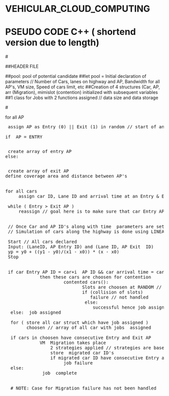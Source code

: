 # VEHICULAR_CLOUD_COMPUTING

# PSEUDO CODE C++ ( shortend version due to length) 

#<Begin>

##HEADER FILE

##pool: pool of potential candidate
##let pool = Initial declaration of parameters // Number of Cars, lanes on highway and AP, Bandwidth for all AP's, VM size, Speed of cars limit, etc
##Creation of 4 structures  (Car, AP, arr (Migration), mimislot (contention) initialized with subsequent variables
##1 class for Jobs with 2 functions assigned //  data size and data storage 

#<Main>

for all AP 
   <pre> assign AP as Entry (0) || Exit (1) in random // start of an AP is always entry (assumption)

if  AP = ENTRY 
   <pre> create array of entry AP
else:
   <pre> create array of exit AP
define coverage area and distance between AP's


for all cars 
     assign car ID, Lane ID and arrival time at an Entry & Exit AP
     
 while ( Entry > Exit AP )
     reassign // goal here is to make sure that car Entry AP ID  is lower than exit  AP ID along the highway
  
  
 // Once Car and AP ID's along with time  parameters are set begin simulation
 // Simulation of cars along the highway is done using LINEAR INTERPOLATION
 
 Start // All cars declared
 Input: (LaneID, AP Entry ID) and (Lane ID, AP Exit  ID)
 yp = y0 + ((y1 - y0)/(x1 - x0)) * (x - x0)
 Stop
 
 
 if car Entry AP ID = car+i  AP ID && car arrival time = car+i arrival time && car Lane ID != car+i Lane ID // brute force
             then these cars are choosen for contention
                      contented cars():
                             Slots are choosen at RANDOM // 2 slots 1-M one for contention  other for storing  car ID
                             if (collision of slots)
                                failure // not handled
                              else:
                                 successful hence job assigned 
  else:  job assigned
              
  for ( store all car struct which have job assigned )
        choosen // array of all car with jobs  assigned
  
  if cars in choosen have consecutive Entry and Exit AP
             VM  Migration takes place
                 2 strategies applied // strategies are based on  job duration and distance from AP
                 store  migrated car ID's
                 if migrated car ID have consecutive Entry and Exit AP
                      job failure
  else:
              job  complete
              
  
  # NOTE: Case for Migration failure has not been handled 


   





